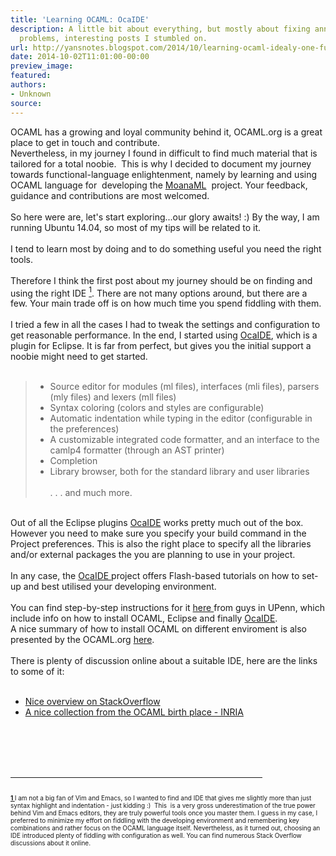```yaml
---
title: 'Learning OCAML: OcaIDE'
description: A little bit about everything, but mostly about fixing annoying tech
  problems, interesting posts I stumbled on.
url: http://yansnotes.blogspot.com/2014/10/learning-ocaml-idealy-one-function-at.html
date: 2014-10-02T11:01:00-00:00
preview_image:
featured:
authors:
- Unknown
source:
---
```


<div dir="ltr" style="text-align: left;" trbidi="on">
<div dir="ltr" style="text-align: left;" trbidi="on">
OCAML has a growing and loyal community behind it, OCAML.org is a great place to get in touch and contribute.<br/>
Nevertheless, in my journey I found in difficult to find much material that is tailored for a total noobie.&nbsp; This is why I decided to document my journey towards functional-language enlightenment, namely by learning and using OCAML language for&nbsp; developing the <a href="https://github.com/yansh/MoanaML/" target="_blank">MoanaML</a>&nbsp; project. Your feedback, guidance and contributions are most welcomed. <br/>
<br/>
So here were are, let's start exploring...our glory awaits! :) By the way, I am running Ubuntu 14.04, so most of my tips will be related to it.<br/>
<br/>
I tend to learn most by doing and to do something useful you need the right tools. <br/>
<br/>
Therefore I think the first post about my journey should be on finding and using the right IDE <a href="https://www.blogger.com/blogger.g?blogID=954580896613987338#1" name="top1"><sup>1</sup></a>. There are not many options around, but there are a few. Your main trade off is on how much time you spend fiddling with them.<br/>
<br/>
I tried a few in all the cases I had to tweak the settings and configuration to get reasonable performance. In the end, I started using <a href="http://www.algo-prog.info/ocaide/index.php" target="_blank">OcaIDE</a>, which is a plugin for Eclipse. It is far from perfect, but gives you the initial support a noobie might need to get started.<br/>
<br/>
<blockquote class="tr_bq">
<ul>
<li> Source editor for modules (ml files), interfaces (mli files), parsers (mly files) and lexers (mll files)
        </li>
<li> Syntax coloring (colors and styles are configurable)
        </li>
<li> Automatic indentation while typing in the editor (configurable in the preferences)
        </li>
<li> A customizable integrated code formatter, and an interface to the camlp4 formatter (through an AST printer)
        </li>
<li> Completion
        </li>
<li> Library browser, both for the standard library and user libraries
        <br/><br/>. . . and much more. </li>
</ul>
</blockquote>
<br/>
Out of all the Eclipse plugins <a href="http://www.algo-prog.info/ocaide/index.php" target="_blank">OcaIDE</a> works pretty much out of the box. However you need to make sure you specify your build command in the Project preferences. This is also the right place to specify all the libraries and/or external packages the you are planning to use in your project.<br/>
<br/>
In any case, the <a href="http://www.algo-prog.info/ocaide/index.php" target="_blank">OcaIDE </a>project offers Flash-based tutorials on how to set-up and best utilised your developing environment.<br/>
<br/>
You can find step-by-step instructions for it <a href="http://www.seas.upenn.edu/~cis120e/ocaml_setup.shtml - [404 Not Found]" target="_blank">here </a>from guys in UPenn, which include info on how to install OCAML, Eclipse and finally <a href="http://www.algo-prog.info/ocaide/index.php" target="_blank">OcaIDE</a>.<br/>
A nice summary of how to install OCAML on different enviroment is also presented by the OCAML.org <a href="https://ocaml.org/docs/install.html" target="_blank">here</a>.<br/>
<br/>
There is plenty of discussion online about a suitable IDE, here are the links to some of it:<br/>
<br/>
<ul style="text-align: left;">
<li><a href="http://stackoverflow.com/a/14767665" target="_blank">Nice overview on StackOverflow </a></li>
<li><a href="http://caml.inria.fr/cgi-bin/hump.en.cgi?sort=0&amp;browse=56" target="_blank">A nice collection from the OCAML birth place - INRIA </a></li>
</ul>
<br/>
<br/>
<br/>
<br/></div>
<hr width="80%"/>
<span class="Apple-style-span" style="font-size: x-small;"><br/>
<a href="https://www.blogger.com/null - [404 Not Found]" name="1"><b>1 </b></a>I am not a big fan of Vim and Emacs, so I wanted to find and IDE 
that gives me slightly more than just syntax highlight and indentation -
 just kidding :)&nbsp; This&nbsp; is a very gross underestimation
 of the true power behind Vim and Emacs editors, they are truly powerful
 tools once you master them. I guess in my case, I preferred to minimize
 my effort on fiddling with the developing environment and remembering 
key combinations and rather focus on the OCAML language itself. 
Nevertheless, as it turned out, choosing an IDE introduced plenty of 
fiddling with configuration as well. You can find numerous Stack Overflow discussions about it online. </span></div>

